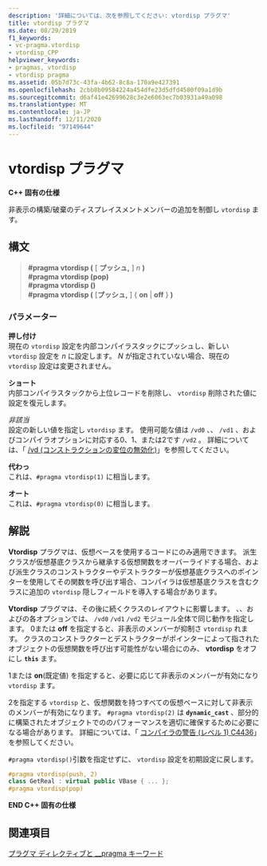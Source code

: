 ```yaml
---
description: '詳細については、次を参照してください: vtordisp プラグマ'
title: vtordisp プラグマ
ms.date: 08/29/2019
f1_keywords:
- vc-pragma.vtordisp
- vtordisp_CPP
helpviewer_keywords:
- pragmas, vtordisp
- vtordisp pragma
ms.assetid: 05b7d73c-43fa-4b62-8c8a-170a9e427391
ms.openlocfilehash: 2cbb8b09584224a454dfe23d5dfd4500f09a1d9b
ms.sourcegitcommit: d6af41e42699628c3e2e6063ec7b03931a49a098
ms.translationtype: MT
ms.contentlocale: ja-JP
ms.lasthandoff: 12/11/2020
ms.locfileid: "97149644"
---
```

# <a name="vtordisp-pragma"></a>vtordisp プラグマ

**C++ 固有の仕様**

非表示の構築/破棄のディスプレイスメントメンバーの追加を制御し `vtordisp` ます。

## <a name="syntax"></a>構文

> **#pragma vtordisp (** [ **プッシュ,** ] *n* **)**\
> **#pragma vtordisp (pop)**\
> **#pragma vtordisp ()**\
> **#pragma vtordisp (** [**プッシュ,** ] { **on**  |  **off** } **)**

### <a name="parameters"></a>パラメーター

**押し付け**\
現在の `vtordisp` 設定を内部コンパイラスタックにプッシュし、新しい `vtordisp` 設定を *n* に設定します。  *N* が指定されていない場合、現在の `vtordisp` 設定は変更されません。

**ショート**\
内部コンパイラスタックから上位レコードを削除し、 `vtordisp` 削除された値に設定を復元します。

*非該当*\
設定の新しい値を指定し `vtordisp` ます。 使用可能な値は `/vd0` 、、 `/vd1` 、およびコンパイラオプションに対応する0、1、または2です `/vd2` 。 詳細については、「 [/vd (コンストラクションの変位の無効化)](../build/reference/vd-disable-construction-displacements.md)」を参照してください。

**代わっ**\
これは、`#pragma vtordisp(1)` に相当します。

**オート**\
これは、`#pragma vtordisp(0)` に相当します。

## <a name="remarks"></a>解説

**Vtordisp** プラグマは、仮想ベースを使用するコードにのみ適用できます。 派生クラスが仮想基底クラスから継承する仮想関数をオーバーライドする場合、および派生クラスのコンストラクターやデストラクターが仮想基底クラスへのポインターを使用してその関数を呼び出す場合、コンパイラは仮想基底クラスを含むクラスに追加の `vtordisp` 隠しフィールドを導入する場合があります。

**Vtordisp** プラグマは、その後に続くクラスのレイアウトに影響します。 、、およびの各オプションでは、 `/vd0` `/vd1` `/vd2` モジュール全体で同じ動作を指定します。 0または **off** を指定すると、非表示のメンバーが抑制さ `vtordisp` れます。 クラスのコンストラクターとデストラクターがポインターによって指されたオブジェクトの仮想関数を呼び出す可能性がない場合にのみ、 **vtordisp** をオフにし **`this`** ます。

1または **on**(既定値) を指定すると、必要に応じて非表示のメンバーが有効になり `vtordisp` ます。

2を指定する `vtordisp` と、仮想関数を持つすべての仮想ベースに対して非表示のメンバーが有効になります。  `#pragma vtordisp(2)` は **`dynamic_cast`** 、部分的に構築されたオブジェクトでののパフォーマンスを適切に確保するために必要になる場合があります。 詳細については、「 [コンパイラの警告 (レベル 1) C4436](../error-messages/compiler-warnings/compiler-warning-level-1-c4436.md)」を参照してください。

`#pragma vtordisp()`引数を指定せずに、 `vtordisp` 設定を初期設定に戻します。

```cpp
#pragma vtordisp(push, 2)
class GetReal : virtual public VBase { ... };
#pragma vtordisp(pop)
```

**END C++ 固有の仕様**

## <a name="see-also"></a>関連項目

[プラグマ ディレクティブと __pragma キーワード](../preprocessor/pragma-directives-and-the-pragma-keyword.md)
